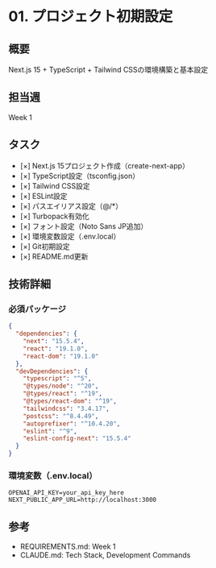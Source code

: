 # 01. プロジェクト初期設定

## 概要
Next.js 15 + TypeScript + Tailwind CSSの環境構築と基本設定

## 担当週
Week 1

## タスク

- [×] Next.js 15プロジェクト作成（create-next-app）
- [×] TypeScript設定（tsconfig.json）
- [×] Tailwind CSS設定
- [×] ESLint設定
- [×] パスエイリアス設定（@/*）
- [×] Turbopack有効化
- [×] フォント設定（Noto Sans JP追加）
- [×] 環境変数設定（.env.local）
- [×] Git初期設定
- [×] README.md更新

## 技術詳細

### 必須パッケージ
```json
{
  "dependencies": {
    "next": "15.5.4",
    "react": "19.1.0",
    "react-dom": "19.1.0"
  },
  "devDependencies": {
    "typescript": "^5",
    "@types/node": "^20",
    "@types/react": "^19",
    "@types/react-dom": "^19",
    "tailwindcss": "3.4.17",
    "postcss": "^8.4.49",
    "autoprefixer": "^10.4.20",
    "eslint": "^9",
    "eslint-config-next": "15.5.4"
  }
}
```

### 環境変数（.env.local）
```
OPENAI_API_KEY=your_api_key_here
NEXT_PUBLIC_APP_URL=http://localhost:3000
```

## 参考
- REQUIREMENTS.md: Week 1
- CLAUDE.md: Tech Stack, Development Commands
